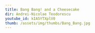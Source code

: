 ```yaml
---
title: Bang Bang! and a Cheesecake
dir: Andrei-Nicolae Teodorescu
youtube_id: kIA5YTXplV0
thumb: /assets/img/thumbs/Bang_Bang.jpg
---
```


